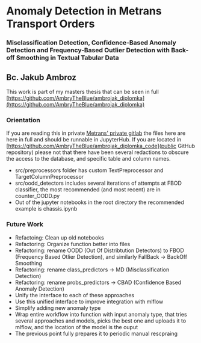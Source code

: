 # Anomaly Detection in Metrans Transport Orders
### Misclassification Detection, Confidence-Based Anomaly Detection and Frequency-Based Outlier Detection with Back-off Smoothing in Textual Tabular Data
## Bc. Jakub Ambroz

This work is part of my masters thesis that can be seen in full [https://github.com/AmbryTheBlue/ambrojak_diplomka](https://github.com/AmbryTheBlue/ambrojak_diplomka)

### Orientation
If you are reading this in private [Metrans' private gitlab](https://gitlab.cloud.codenow.com/codenow/metrans-cz/order-anomaly-detection) the files here are here in full and should be runnable in JupyterHub. If you are located in [https://github.com/AmbryTheBlue/ambrojak_diplomka_code](public GitHub repository) please not that there have been several redactions to obscure the access to the database, and specific table and column names.

* src/preprocessors folder has custom TextPreprocessor and TargetColumnPreprocessor
* src/oodd_detectors includes several iterations of attempts at FBOD classifier, the most recommended (and most recent) are in counter_OODD.py
* Out of the jupyter notebooks in the root directory the recommended example is chassis.ipynb

### Future Work
* Refactoing: Clean up old notebooks
* Refactoring: Organize function better into files
* Refactoring: rename OODD (Out Of Distribtution Detectors) to FBOD (Frequency Based Otlier Detection), and similarly FallBack -> BackOff Smoothing
* Refactoring: rename class_predictors -> MD (Misclassification Detection)
* Refactoring: rename probs_predictors -> CBAD (Confidence Based Anomaly Detection)
* Unify the interface to each of these approaches
* Use this unified interface to improve integration with mlflow
* Simplify adding new anomaly type
* Wrap entire workflow into function with input anomaly type, that tries several approaches and models, picks the best one and uploads it to mlflow, and the location of the model is the ouput
* The previous point fully prepares it to periodic manual rescpraing
